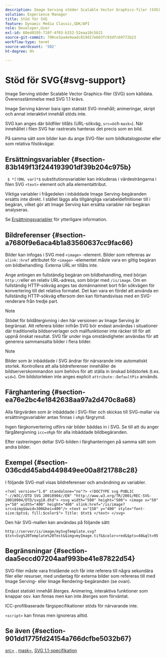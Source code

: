 ```yaml
---
description: Image Serving stöder Scalable Vector Graphics-filer (SVG) som källdata. Överensstämmelse med SVG 1.1 krävs.
solution: Experience Manager
title: Stöd för SVG
feature: Dynamic Media Classic,SDK/API
role: Developer,User
exl-id: 60e40195-710f-4f03-b152-52eaa10c5b21
source-git-commit: 790ce3aa4e9aadc019d17e663fc93d7c69772b23
workflow-type: tm+mt
source-wordcount: '502'
ht-degree: 0%

---
```


# Stöd för SVG{#svg-support}

Image Serving stöder Scalable Vector Graphics-filer (SVG) som källdata. Överensstämmelse med SVG 1.1 krävs.

Image Serving känner bara igen statiskt SVG-innehåll; animeringar, skript och annat interaktivt innehåll stöds inte.

SVG kan anges där bildfiler tillåts (URL-sökväg, `src=`och `mask=`). När innehållet i filen SVG har rastrerats hanteras det precis som en bild.

På samma sätt som bilder kan du ange SVG-filer som bildkatalogposter eller som relativa filsökvägar.

## Ersättningsvariabler {#section-83b149f13f244193901df39b204c975b}

` $ *[!DNL var]*$` substitutionsvariabler kan inkluderas i värdesträngarna i filen SVG `<text>` element och alla elementattribut.

Viktiga variabler i frågedelen i inbäddade Image Serving-begäranden ersätts inte direkt. I stället läggs alla tillgängliga variabeldefinitioner till i begäran, vilket gör att Image Serving kan ersätta variabler när begäran analyseras.

Se [Ersättningsvariabler](../../../../../is-api/http-ref/image-serving-api-ref/c-http-protocol-reference/c-syntax-and-features/r-is-http-substitution-variables.md#reference-90dc01aba44940e4acdd0c6476e7aa5a) för ytterligare information.

## Bildreferenser {#section-a7680f9e6aca4b1a83560637cc9fac66}

Bilder kan infogas i SVG med `<image>` -element. Bilder som refereras av `xlink::href` attributet för `<image>` -elementet måste vara en giltig begäran om bildbehandling. Externa URL:er tillåts inte.

Ange antingen en fullständig begäran om bildbehandling, med början `http://`eller en relativ URL-adress, som börjar med `/is/image`. Om en fullständig HTTP-sökväg anges tas domännamnet bort från sökvägen för konvertering till det relativa formatet. Det kan vara en fördel att använda en fullständig HTTP-sökväg eftersom den kan förhandsvisas med en SVG-renderare från tredje part.

>[!NOTE]
>
>Stödet för bildåtergivning i den här versionen av Image Serving är begränsat. Att referera bilder inifrån SVG bör endast användas i situationer där traditionella bildserverlager och mallfunktioner inte räcker till för att uppnå önskat resultat. SVG får under inga omständigheter användas för att generera sammansatta bilder i flera bilder.

>[!NOTE]
>
>Bilder som är inbäddade i SVG ändrar för närvarande inte automatiskt storlek. Kontrollera att alla bildreferenser innehåller de bildserverskommandon som behövs för att ställa in önskad bildstorlek (t.ex. `wid=`). Om bildstorleken inte anges explicit `attribute::DefaultPix` används.

## Färghantering {#section-ea76e2bc4e1842638aa97a2d470c8a68}

Alla färgvärden som är inbäddade i SVG-filer och skickas till SVG-mallar via ersättningsvariabler antas finnas i `sRgb` färgrymd.

Ingen färgkonvertering utförs när bilder bäddas in i SVG. Se till att du anger färgåtergivning `icc=sRgb` för alla inbäddade bildbegäranden.

Efter rastreringen deltar SVG-bilden i färghanteringen på samma sätt som andra bilder.

## Exempel {#section-036cdd45abd449849ee00a8f21788c28}

I följande SVG-mall visas bildreferenser och användning av variabler.

`<?xml version="1.0" standalone="no"?> <!DOCTYPE svg PUBLIC "-//W3C//DTD SVG 20010904//EN" "http://www.w3.org/TR/2001/REC-SVG-20010904/DTD/svg10.dtd"> <svg width="500" height="500"> <image x="50" y="50" width="400" height="400" xlink:href="/is/image?src=$img$&wid=300&hei=400"/> <text x="150" y="400" style="font-size:$pts$; fill:$color$"> Title: $txt$ </text> </svg>`

Den här SVG-mallen kan användas på följande sätt:

`http://server/is/image/mySvgTemplate.svg?$txt=Svg%20Template%20Test&$img=myImage.tif&$color=red&$pts=40&qlt=95`

## Begränsningar {#section-daa5eccd07204aaf993be41e87822d54}

SVG-filer måste vara fristående och får inte referera till några sekundära filer eller resurser, med undantag för externa bilder som refereras till med Image Serving- eller Image Rendering-begäranden (se ovan).

Endast statiskt innehåll återges. Animering, interaktiva funktioner som knappar osv. kan finnas men kan inte återges som förväntat.

ICC-profilbaserade färgspecifikationer stöds för närvarande inte.

`<script>` kan finnas men ignoreras alltid.

## Se även {#section-901dd1775fd24154a766dcfbe5032b67}

[src=](../../../../../is-api/http-ref/image-serving-api-ref/c-http-protocol-reference/c-command-reference/r-src.md#reference-f6506637778c4c69bf106a7924a91ab1) , [mask=](../../../../../is-api/http-ref/image-serving-api-ref/c-http-protocol-reference/c-command-reference/r-mask.md#reference-922254e027404fb890b850e2723ee06e), [SVG 1.1-specifikation](https://www.w3.org/TR/SVG11/)
